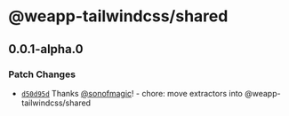 # @weapp-tailwindcss/shared

## 0.0.1-alpha.0

### Patch Changes

- [`d50d95d`](https://github.com/sonofmagic/weapp-tailwindcss/commit/d50d95d04e1c6b7c3ff32acc0d9894d3c0f06d22) Thanks [@sonofmagic](https://github.com/sonofmagic)! - chore: move extractors into @weapp-tailwindcss/shared
